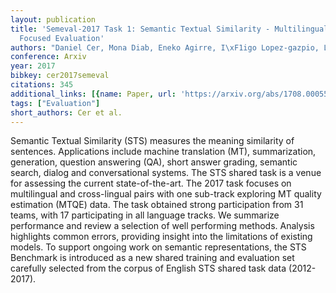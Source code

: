 ```yaml
---
layout: publication
title: 'Semeval-2017 Task 1: Semantic Textual Similarity - Multilingual And Cross-lingual
  Focused Evaluation'
authors: "Daniel Cer, Mona Diab, Eneko Agirre, I\xF1igo Lopez-gazpio, Lucia Specia"
conference: Arxiv
year: 2017
bibkey: cer2017semeval
citations: 345
additional_links: [{name: Paper, url: 'https://arxiv.org/abs/1708.00055'}]
tags: ["Evaluation"]
short_authors: Cer et al.
---
```

Semantic Textual Similarity (STS) measures the meaning similarity of
sentences. Applications include machine translation (MT), summarization,
generation, question answering (QA), short answer grading, semantic search,
dialog and conversational systems. The STS shared task is a venue for assessing
the current state-of-the-art. The 2017 task focuses on multilingual and
cross-lingual pairs with one sub-track exploring MT quality estimation (MTQE)
data. The task obtained strong participation from 31 teams, with 17
participating in all language tracks. We summarize performance and review a
selection of well performing methods. Analysis highlights common errors,
providing insight into the limitations of existing models. To support ongoing
work on semantic representations, the STS Benchmark is introduced as a new
shared training and evaluation set carefully selected from the corpus of
English STS shared task data (2012-2017).